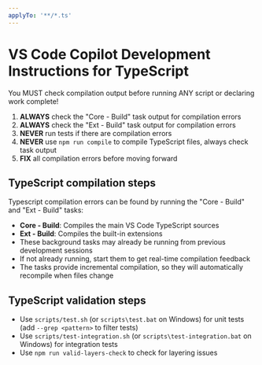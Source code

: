 ```yaml
---
applyTo: '**/*.ts'
---
```


# VS Code Copilot Development Instructions for TypeScript

You MUST check compilation output before running ANY script or declaring work complete!

1. **ALWAYS** check the "Core - Build" task output for compilation errors
2. **ALWAYS** check the "Ext - Build" task output for compilation errors
3. **NEVER** run tests if there are compilation errors
3. **NEVER** use `npm run compile` to compile TypeScript files, always check task output
4. **FIX** all compilation errors before moving forward

## TypeScript compilation steps

Typescript compilation errors can be found by running the "Core - Build" and "Ext - Build" tasks:
- **Core - Build**: Compiles the main VS Code TypeScript sources
- **Ext - Build**: Compiles the built-in extensions
- These background tasks may already be running from previous development sessions
- If not already running, start them to get real-time compilation feedback
- The tasks provide incremental compilation, so they will automatically recompile when files change

## TypeScript validation steps
- Use `scripts/test.sh` (or `scripts\test.bat` on Windows) for unit tests (add `--grep <pattern>` to filter tests)
- Use `scripts/test-integration.sh` (or `scripts\test-integration.bat` on Windows) for integration tests
- Use `npm run valid-layers-check` to check for layering issues

